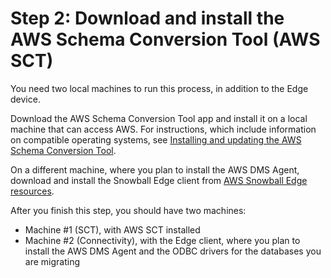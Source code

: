 # Step 2: Download and install the AWS Schema Conversion Tool \(AWS SCT\)<a name="CHAP_LargeDBs.SBS.install-sct"></a>

You need two local machines to run this process, in addition to the Edge device\. 

Download the AWS Schema Conversion Tool app and install it on a local machine that can access AWS\. For instructions, which include information on compatible operating systems, see [Installing and updating the AWS Schema Conversion Tool](https://docs.aws.amazon.com/SchemaConversionTool/latest/userguide/CHAP_SchemaConversionTool.Installing.html)\.

On a different machine, where you plan to install the AWS DMS Agent, download and install the Snowball Edge client from [AWS Snowball Edge resources](https://aws.amazon.com/snowball-edge/resources/)\.

After you finish this step, you should have two machines: 
+ Machine \#1 \(SCT\), with AWS SCT installed
+ Machine \#2 \(Connectivity\), with the Edge client, where you plan to install the AWS DMS Agent and the ODBC drivers for the databases you are migrating
